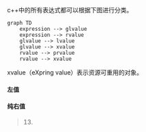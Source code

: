c++中的所有表达式都可以根据下图进行分类。

```mermaid
graph TD
    expression --> glvalue
    expression --> rvalue
    glvalue --> lvalue
    glvalue --> xvalue
    rvalue --> prvalue
    rvalue --> xvalue

```

xvalue（eXpring value）表示资源可重用的对象。

#### 左值



#### 纯右值

> 13. 
